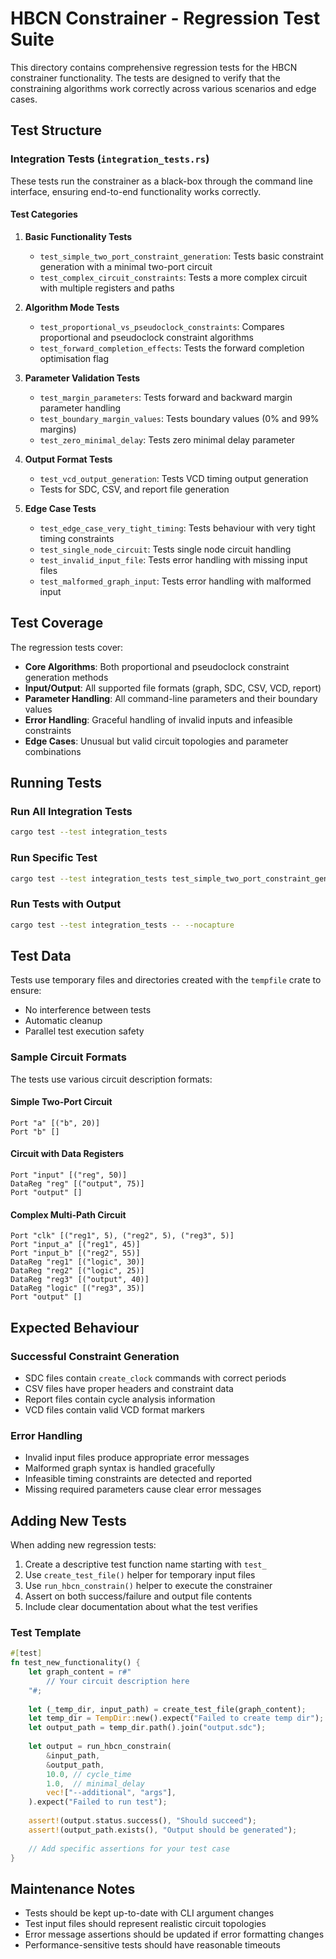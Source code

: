 # HBCN Constrainer - Regression Test Suite

This directory contains comprehensive regression tests for the HBCN constrainer functionality. The tests are designed to verify that the constraining algorithms work correctly across various scenarios and edge cases.

## Test Structure

### Integration Tests (`integration_tests.rs`)

These tests run the constrainer as a black-box through the command line interface, ensuring end-to-end functionality works correctly.

#### Test Categories

1. **Basic Functionality Tests**
   - `test_simple_two_port_constraint_generation`: Tests basic constraint generation with a minimal two-port circuit
   - `test_complex_circuit_constraints`: Tests a more complex circuit with multiple registers and paths

2. **Algorithm Mode Tests**
   - `test_proportional_vs_pseudoclock_constraints`: Compares proportional and pseudoclock constraint algorithms
   - `test_forward_completion_effects`: Tests the forward completion optimisation flag

3. **Parameter Validation Tests**
   - `test_margin_parameters`: Tests forward and backward margin parameter handling
   - `test_boundary_margin_values`: Tests boundary values (0% and 99% margins)
   - `test_zero_minimal_delay`: Tests zero minimal delay parameter

4. **Output Format Tests**
   - `test_vcd_output_generation`: Tests VCD timing output generation
   - Tests for SDC, CSV, and report file generation

5. **Edge Case Tests**
   - `test_edge_case_very_tight_timing`: Tests behaviour with very tight timing constraints
   - `test_single_node_circuit`: Tests single node circuit handling
   - `test_invalid_input_file`: Tests error handling with missing input files
   - `test_malformed_graph_input`: Tests error handling with malformed input

## Test Coverage

The regression tests cover:

- **Core Algorithms**: Both proportional and pseudoclock constraint generation methods
- **Input/Output**: All supported file formats (graph, SDC, CSV, VCD, report)
- **Parameter Handling**: All command-line parameters and their boundary values
- **Error Handling**: Graceful handling of invalid inputs and infeasible constraints
- **Edge Cases**: Unusual but valid circuit topologies and parameter combinations

## Running Tests

### Run All Integration Tests
```bash
cargo test --test integration_tests
```

### Run Specific Test
```bash
cargo test --test integration_tests test_simple_two_port_constraint_generation
```

### Run Tests with Output
```bash
cargo test --test integration_tests -- --nocapture
```

## Test Data

Tests use temporary files and directories created with the `tempfile` crate to ensure:
- No interference between tests
- Automatic cleanup
- Parallel test execution safety

### Sample Circuit Formats

The tests use various circuit description formats:

#### Simple Two-Port Circuit
```
Port "a" [("b", 20)]
Port "b" []
```

#### Circuit with Data Registers
```
Port "input" [("reg", 50)]
DataReg "reg" [("output", 75)]
Port "output" []
```

#### Complex Multi-Path Circuit
```
Port "clk" [("reg1", 5), ("reg2", 5), ("reg3", 5)]
Port "input_a" [("reg1", 45)]
Port "input_b" [("reg2", 55)]
DataReg "reg1" [("logic", 30)]
DataReg "reg2" [("logic", 25)]
DataReg "reg3" [("output", 40)]
DataReg "logic" [("reg3", 35)]
Port "output" []
```

## Expected Behaviour

### Successful Constraint Generation
- SDC files contain `create_clock` commands with correct periods
- CSV files have proper headers and constraint data
- Report files contain cycle analysis information
- VCD files contain valid VCD format markers

### Error Handling
- Invalid input files produce appropriate error messages
- Malformed graph syntax is handled gracefully
- Infeasible timing constraints are detected and reported
- Missing required parameters cause clear error messages

## Adding New Tests

When adding new regression tests:

1. Create a descriptive test function name starting with `test_`
2. Use `create_test_file()` helper for temporary input files
3. Use `run_hbcn_constrain()` helper to execute the constrainer
4. Assert on both success/failure and output file contents
5. Include clear documentation about what the test verifies

### Test Template
```rust
#[test]  
fn test_new_functionality() {
    let graph_content = r#"
        // Your circuit description here
    "#;
    
    let (_temp_dir, input_path) = create_test_file(graph_content);
    let temp_dir = TempDir::new().expect("Failed to create temp dir");
    let output_path = temp_dir.path().join("output.sdc");
    
    let output = run_hbcn_constrain(
        &input_path,
        &output_path,
        10.0, // cycle_time
        1.0,  // minimal_delay
        vec!["--additional", "args"],
    ).expect("Failed to run test");
    
    assert!(output.status.success(), "Should succeed");
    assert!(output_path.exists(), "Output should be generated");
    
    // Add specific assertions for your test case
}
```

## Maintenance Notes

- Tests should be kept up-to-date with CLI argument changes
- Test input files should represent realistic circuit topologies
- Error message assertions should be updated if error formatting changes
- Performance-sensitive tests should have reasonable timeouts
